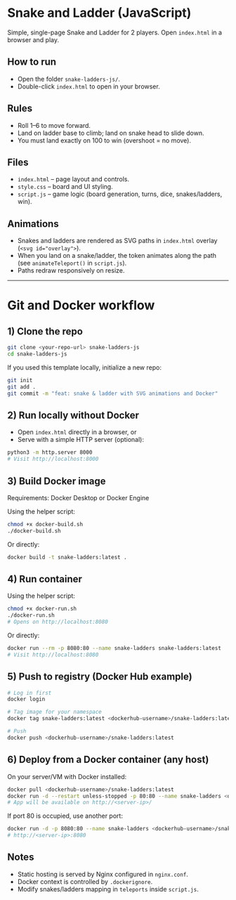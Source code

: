 # Snake and Ladder (JavaScript)

Simple, single-page Snake and Ladder for 2 players. Open `index.html` in a browser and play.

## How to run
- Open the folder `snake-ladders-js/`.
- Double-click `index.html` to open in your browser.

## Rules
- Roll 1–6 to move forward.
- Land on ladder base to climb; land on snake head to slide down.
- You must land exactly on 100 to win (overshoot = no move).

## Files
- `index.html` – page layout and controls.
- `style.css` – board and UI styling.
- `script.js` – game logic (board generation, turns, dice, snakes/ladders, win).

## Animations
- Snakes and ladders are rendered as SVG paths in `index.html` overlay (`<svg id="overlay">`).
- When you land on a snake/ladder, the token animates along the path (see `animateTeleport()` in `script.js`).
- Paths redraw responsively on resize.

---

# Git and Docker workflow

## 1) Clone the repo
```bash
git clone <your-repo-url> snake-ladders-js
cd snake-ladders-js
```

If you used this template locally, initialize a new repo:
```bash
git init
git add .
git commit -m "feat: snake & ladder with SVG animations and Docker"
```

## 2) Run locally without Docker
- Open `index.html` directly in a browser, or
- Serve with a simple HTTP server (optional):
```bash
python3 -m http.server 8000
# Visit http://localhost:8000
```

## 3) Build Docker image
Requirements: Docker Desktop or Docker Engine

Using the helper script:
```bash
chmod +x docker-build.sh
./docker-build.sh
```

Or directly:
```bash
docker build -t snake-ladders:latest .
```

## 4) Run container
Using the helper script:
```bash
chmod +x docker-run.sh
./docker-run.sh
# Opens on http://localhost:8080
```

Or directly:
```bash
docker run --rm -p 8080:80 --name snake-ladders snake-ladders:latest
# Visit http://localhost:8080
```

## 5) Push to registry (Docker Hub example)
```bash
# Log in first
docker login

# Tag image for your namespace
docker tag snake-ladders:latest <dockerhub-username>/snake-ladders:latest

# Push
docker push <dockerhub-username>/snake-ladders:latest
```

## 6) Deploy from a Docker container (any host)
On your server/VM with Docker installed:
```bash
docker pull <dockerhub-username>/snake-ladders:latest
docker run -d --restart unless-stopped -p 80:80 --name snake-ladders <dockerhub-username>/snake-ladders:latest
# App will be available on http://<server-ip>/
```

If port 80 is occupied, use another port:
```bash
docker run -d -p 8080:80 --name snake-ladders <dockerhub-username>/snake-ladders:latest
# http://<server-ip>:8080
```

## Notes
- Static hosting is served by Nginx configured in `nginx.conf`.
- Docker context is controlled by `.dockerignore`.
- Modify snakes/ladders mapping in `teleports` inside `script.js`.

